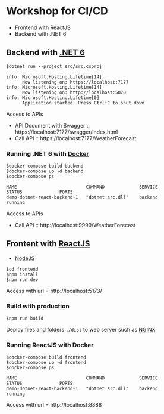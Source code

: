 # Workshop for CI/CD
* Frontend with ReactJS
* Backend with .NET 6


## Backend with [.NET 6](https://dotnet.microsoft.com/en-us/download/dotnet/6.0)
```
$dotnet run --project src/src.csproj

info: Microsoft.Hosting.Lifetime[14]
      Now listening on: https://localhost:7177
info: Microsoft.Hosting.Lifetime[14]
      Now listening on: http://localhost:5070
info: Microsoft.Hosting.Lifetime[0]
      Application started. Press Ctrl+C to shut down.
```

Access to APIs
* API Document with Swagger :: https://localhost:7177/swagger/index.html
* Call API :: https://localhost:7177/WeatherForecast

### Running .NET 6 with [Docker](https://hub.docker.com/_/microsoft-dotnet-sdk/)
```
$docker-compose build backend
$docker-compose up -d backend
$docker-compose ps

NAME                          COMMAND             SERVICE             STATUS              PORTS
demo-dotnet-react-backend-1   "dotnet src.dll"    backend             running
```

Access to APIs
* Call API :: http://localhost:9999/WeatherForecast

## Frontent with [ReactJS](https://reactjs.org/)
* [NodeJS](https://nodejs.org/en/)
```
$cd frontend
$npm install
$npm run dev
```

Access with url = http://localhost:5173/

### Build with production
```
$npm run build
```

Deploy files and folders `./dist` to web server such as [NGINX](https://hub.docker.com/_/nginx)

### Running ReactJS with Docker
```
$docker-compose build frontend
$docker-compose up -d frontend
$docker-compose ps

NAME                          COMMAND             SERVICE             STATUS              PORTS
demo-dotnet-react-backend-1   "dotnet src.dll"    backend             running
```

Access with url = http://localhost:8888